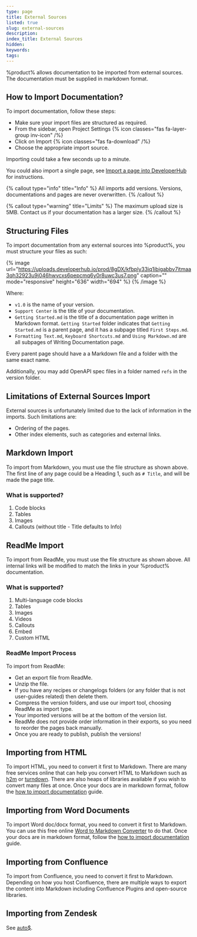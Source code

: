 ```yaml
---
type: page
title: External Sources
listed: true
slug: external-sources
description: 
index_title: External Sources
hidden: 
keywords: 
tags: 
---
```



%product% allows documentation to be imported from external sources. The documentation must be supplied in markdown format.

## How to Import Documentation?

To import documentation, follow these steps:

- Make sure your import files are structured as required.
- From the sidebar, open Project Settings {% icon classes="fas fa-layer-group inv-icon" /%}
- Click on Import {% icon classes="fas fa-download" /%}
- Choose the appropriate import source.

Importing could take a few seconds up to a minute.

You could also import a single page, see [Import a page into DeveloperHub](/support-center/importing-documentation#import-a-page-into-product) for instructions.


{% callout type="info" title="Info" %}
All imports add versions. Versions, documentations and pages are never overwritten.
{% /callout %}



{% callout type="warning" title="Limits" %}
The maximum upload size is 5MB. Contact us if your documentation has a larger size.
{% /callout %}


## Structuring Files

To import documentation from any external sources into %product%, you must structure your files as such:


{% image url="https://uploads.developerhub.io/prod/8gDX/kfbply33iq1ibigabbv7itmaa3qh32923u9j046hwvcxs6pepcmq6y0r8uwc3us7.png" caption="" mode="responsive" height="636" width="694" %}
{% /image %}


Where:

- `v1.0` is the name of your version.
- `Support Center` is the title of your documentation.
- `Getting Started.md` is the title of a documentation page written in Markdown format. `Getting Started` folder indicates that `Getting Started.md` is a parent page, and it has a subpage titled `First Steps.md`.
- `Formatting Text.md`, `Keyboard Shortcuts.md` and `Using Markdown.md` are all subpages of Writing Documentation page.

Every parent page should have a a Markdown file and a folder with the same exact name.

Additionally, you may add OpenAPI spec files in a folder named `refs` in the version folder.

## Limitations of External Sources Import

External sources is unfortunately limited due to the lack of information in the imports. Such limitations are:

- Ordering of the pages.
- Other index elements, such as categories and external links.

## Markdown Import

To import from Markdown, you must use the file structure as shown above. The first line of any page could be a Heading 1, such as `# Title`, and will be made the page title.

### What is supported?

1. Code blocks
2. Tables
3. Images
4. Callouts (without title - Title defaults to Info)

## ReadMe Import

To import from ReadMe, you must use the file structure as shown above. All internal links will be modified to match the links in your %product% documentation.

### What is supported?

1. Multi-language code blocks
2. Tables
3. Images
4. Videos
5. Callouts
6. Embed
7. Custom HTML

### ReadMe Import Process

To import from ReadMe:

- Get an export file from ReadMe.
- Unzip the file.
- If you have any recipes or changelogs folders (or any folder that is not user-guides related) then delete them.
- Compress the version folders, and use our import tool, choosing ReadMe as import type.
- Your imported versions will be at the bottom of the version list.
- ReadMe does not provide order information in their exports, so you need to reorder the pages back manually.
- Once you are ready to publish, publish the versions!

## Importing from HTML

To import HTML, you need to convert it first to Markdown. There are many free services online that can help you convert HTML to Markdown such as [h2m](http://tinyambition.com/h2m/) or [turndown](https://domchristie.github.io/turndown/). There are also heaps of libraries available if you wish to convert many files at once. Once your docs are in markdown format, follow the [how to import documentation](/support-center/external-sources#how-to-import-documentation) guide.

## Importing from Word Documents

To import Word doc/docx format, you need to convert it first to Markdown. You can use this free online [Word to Markdown Converter](https://word2md.com/) to do that. Once your docs are in markdown format, follow the [how to import documentation](/support-center/external-sources#how-to-import-documentation) guide.

## Importing from Confluence

To import from Confluence, you need to convert it first to Markdown. Depending on how you host Confluence, there are multiple ways to export the content into Markdown including Confluence Plugins and open-source libraries.

## Importing from Zendesk

See [auto$](/support-center/import-from-zendesk).

